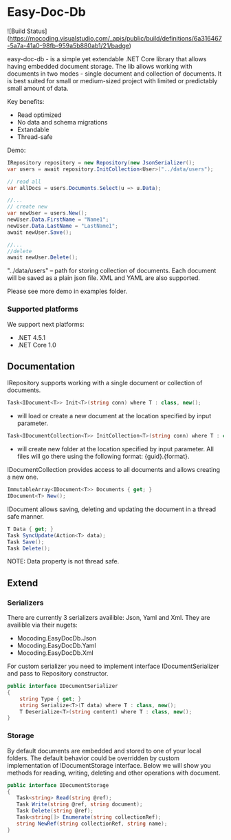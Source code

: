 # Easy-Doc-Db

![Build Status]
(https://mocoding.visualstudio.com/_apis/public/build/definitions/6a316467-5a7a-41a0-98fb-959a5b880ab1/21/badge)

easy-doc-db - is a simple yet extendable .NET Core library that allows having embedded document storage. The lib allows working with documents in two modes - single document and collection of documents. It is best suited for small or medium-sized project with limited or predictably small amount of data.

Key benefits:
 - Read optimized
 - No data and schema migrations
 - Extandable
 - Thread-safe

Demo:

```cs
IRepository repository = new Repository(new JsonSerializer(); 
var users = await repository.InitCollection<User>("../data/users");

// read all
var allDocs = users.Documents.Select(u => u.Data);

//...
// create new
var newUser = users.New();
newUser.Data.FirstName = "Name1";
newUser.Data.LastName = "LastName1";
await newUser.Save();

//...
//delete
await newUser.Delete();

```

"../data/users" – path for storing collection of documents. 
Each document will be saved as a plain json file. XML and YAML are also supported.

Please see more demo in examples folder.

### Supported platforms

We support next platforms:

- .NET 4.5.1
- .NET Core 1.0

## Documentation

IRepository supports working with a single document or collection of documents.

```cs
Task<IDocument<T>> Init<T>(string conn) where T : class, new();
```
 - will load or create a new document at the location specified by input parameter.

```cs
Task<IDocumentCollection<T>> InitCollection<T>(string conn) where T : class, new();
```
- will create new folder at the location specified by input parameter. All files will go there using the following format: {guid}.{format}.


IDocumentCollection provides access to all documents and allows creating a new one.

```cs
ImmutableArray<IDocument<T>> Documents { get; }
IDocument<T> New();
```

IDocument allows saving, deleting and updating the document in a thread safe manner.
  
 ```cs
T Data { get; }
Task SyncUpdate(Action<T> data);
Task Save();
Task Delete();
```
NOTE: Data property is not thread safe.

## Extend
 
### Serializers

There are currently 3 serializers availible: Json, Yaml and Xml. They are availible via their nugets:
- Mocoding.EasyDocDb.Json
- Mocoding.EasyDocDb.Yaml
- Mocoding.EasyDocDb.Xml

For custom serializer you need to implement interface IDocumentSerializer and pass to Repository constructor.


```cs
public interface IDocumentSerializer
{
    string Type { get; }
    string Serialize<T>(T data) where T : class, new();
    T Deserialize<T>(string content) where T : class, new();
}
```

### Storage

By default documents are embedded and stored to one of your local folders. The default behavior could be overridden by custom implementation of IDocumentStorage interface.
Below we will show you methods for reading, writing, deleting and other operations with document.

```cs
public interface IDocumentStorage
{
   Task<string> Read(string @ref);
   Task Write(string @ref, string document);
   Task Delete(string @ref);
   Task<string[]> Enumerate(string collectionRef);
   string NewRef(string collectionRef, string name);
}
```

